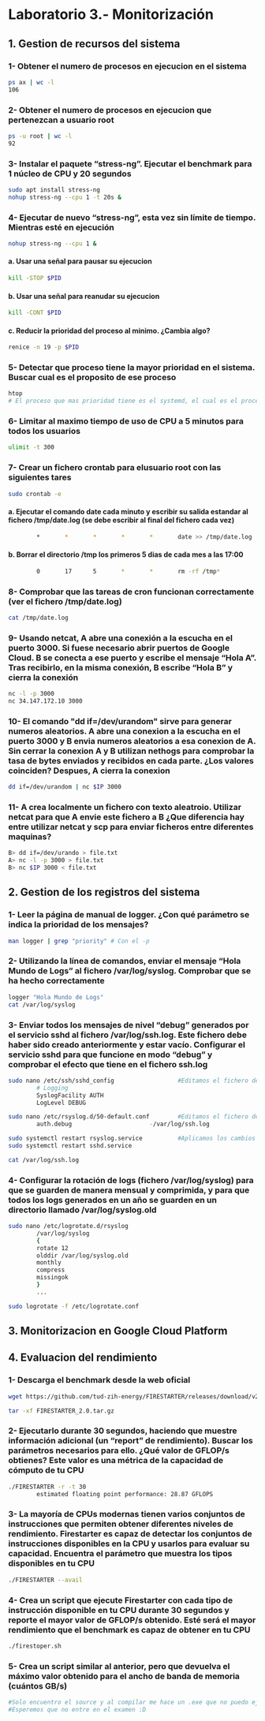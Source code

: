 # Laboratorio 3.- Monitorización

## 1. Gestion de recursos del sistema

### 1- Obtener el numero de procesos en ejecucion en el sistema

```bash
ps ax | wc -l
106
```

### 2- Obtener el numero de procesos en ejecucion que pertenezcan a usuario root

```bash
ps -u root | wc -l
92
```

### 3- Instalar el paquete “stress-ng”. Ejecutar el benchmark para 1 núcleo de CPU y 20 segundos

```bash
sudo apt install stress-ng
nohup stress-ng --cpu 1 -t 20s &
```

### 4- Ejecutar de nuevo “stress-ng”, esta vez sin límite de tiempo. Mientras esté en ejecución

```bash
nohup stress-ng --cpu 1 &
```

#### a. Usar una señal para pausar su ejecucion

```bash
kill -STOP $PID
```

#### b. Usar una señal para reanudar su ejecucion

```bash
kill -CONT $PID
```

#### c. Reducir la prioridad del proceso al minimo. ¿Cambia algo?

```bash
renice -n 19 -p $PID
```

### 5- Detectar que proceso tiene la mayor prioridad en el sistema. Buscar cual es el proposito de ese proceso

```bash
htop
# El proceso que mas prioridad tiene es el systemd, el cual es el proceso que se ocupa de que el resto de procesos del sistema funcionen correctamente
```

### 6- Limitar al maximo tiempo de uso de CPU a 5 minutos para todos los usuarios

```bash
ulimit -t 300
```

### 7- Crear un fichero crontab para elusuario root con las siguientes tares

```bash
sudo crontab -e
```

#### a. Ejecutar el comando date cada minuto y escribir su salida estandar al fichero /tmp/date.log (se debe escribir al final del fichero cada vez)

```bash
        *       *       *       *       *       date >> /tmp/date.log
```

#### b. Borrar el directorio /tmp los primeros 5 dias de cada mes a las 17:00

```bash
        0       17      5       *       *       rm -rf /tmp*
```

### 8- Comprobar que las tareas de cron funcionan correctamente (ver el fichero /tmp/date.log)

```bash
cat /tmp/date.log
```

### 9- Usando netcat, A abre una conexión a la escucha en el puerto 3000. Si fuese necesario abrir puertos de Google Cloud. B se conecta a ese puerto y escribe el mensaje “Hola A”. Tras recibirlo, en la misma conexión, B escribe “Hola B” y cierra la conexión

```bash
nc -l -p 3000
nc 34.147.172.10 3000
```

### 10- El comando "dd if=/dev/urandom" sirve para generar numeros aleatorios. A abre una conexion a la escucha en el puerto 3000 y B envia numeros aleatorios a esa conexion de A. Sin cerrar la conexion A y B utilizan nethogs para comprobar la tasa de bytes enviados y recibidos en cada parte. ¿Los valores coinciden? Despues, A cierra la conexion

```bash
dd if=/dev/urandom | nc $IP 3000
```

### 11- A crea localmente un fichero con texto aleatroio. Utilizar netcat para que A envie este fichero a B ¿Que diferencia hay entre utilizar netcat y scp para enviar ficheros entre diferentes maquinas?

```bash
B> dd if=/dev/urando > file.txt
A> nc -l -p 3000 > file.txt
B> nc $IP 3000 < file.txt
```

## 2. Gestion de los registros del sistema

### 1- Leer la página de manual de logger. ¿Con qué parámetro se indica la prioridad de los mensajes?

```bash
man logger | grep "priority" # Con el -p
```

### 2- Utilizando la línea de comandos, enviar el mensaje “Hola Mundo de Logs” al fichero /var/log/syslog. Comprobar que se ha hecho correctamente

```bash
logger "Hola Mundo de Logs"
cat /var/log/syslog
```

### 3- Enviar todos los mensajes de nivel “debug” generados por el servicio sshd al fichero /var/log/ssh.log. Este fichero debe haber sido creado anteriormente y estar vacío. Configurar el servicio sshd para que funcione en modo “debug” y comprobar el efecto que tiene en el fichero ssh.log

```bash
sudo nano /etc/ssh/sshd_config                  #Editamos el fichero de sshd para activar el debug
        # Logging
        SyslogFacility AUTH
        LogLevel DEBUG

sudo nano /etc/rsyslog.d/50-default.conf        #Editamos el fichero de logs
        auth.debug                      -/var/log/ssh.log

sudo systemctl restart rsyslog.service          #Aplicamos los cambios
sudo systemctl restart sshd.service

cat /var/log/ssh.log
```

### 4- Configurar la rotación de logs (fichero /var/log/syslog) para que se guarden de manera mensual y comprimida, y para que todos los logs generados en un año se guarden en un directorio llamado /var/log/syslog.old

```bash
sudo nano /etc/logrotate.d/rsyslog
        /var/log/syslog 
        {
        rotate 12
        olddir /var/log/syslog.old
        monthly
        compress
        missingok
        }
        ...

sudo logrotate -f /etc/logrotate.conf
```

## 3. Monitorizacion en Google Cloud Platform

## 4. Evaluacion del rendimiento

### 1- Descarga el benchmark desde la web oficial

```bash
wget https://github.com/tud-zih-energy/FIRESTARTER/releases/download/v2.0/FIRESTARTER_2.0.tar.gz

tar -xf FIRESTARTER_2.0.tar.gz
```

### 2- Ejecutarlo durante 30 segundos, haciendo que muestre información adicional (un “report” de rendimiento). Buscar los parámetros necesarios para ello. ¿Qué valor de GFLOP/s obtienes? Este valor es una métrica de la capacidad de cómputo de tu CPU

```bash
./FIRESTARTER -r -t 30
        estimated floating point performance: 28.87 GFLOPS
```

### 3- La mayoría de CPUs modernas tienen varios conjuntos de instrucciones que permiten obtener diferentes niveles de rendimiento. Firestarter es capaz de detectar los conjuntos de instrucciones disponibles en la CPU y usarlos para evaluar su capacidad. Encuentra el parámetro que muestra los tipos disponibles en tu CPU

```bash
./FIRESTARTER --avail
```

### 4- Crea un script que ejecute Firestarter con cada tipo de instrucción disponible en tu CPU durante 30 segundos y reporte el mayor valor de GFLOP/s obtenido. Esté será el mayor rendimiento que el benchmark es capaz de obtener en tu CPU

```bash
./firestoper.sh
```

### 5- Crea un script similar al anterior, pero que devuelva el máximo valor obtenido para el ancho de banda de memoria (cuántos GB/s)

```bash
#Solo encuentro el source y al compilar me hace un .exe que no puedo ejecutar en linux
#Esperemos que no entre en el examen :D
```
